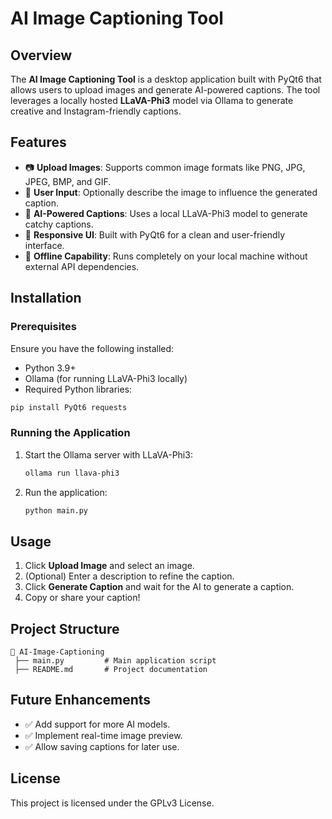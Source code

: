 # AI Image Captioning Tool

## Overview

The **AI Image Captioning Tool** is a desktop application built with PyQt6 that allows users to upload images and generate AI-powered captions. The tool leverages a locally hosted **LLaVA-Phi3** model via Ollama to generate creative and Instagram-friendly captions.

## Features

- 📷 **Upload Images**: Supports common image formats like PNG, JPG, JPEG, BMP, and GIF.
- 📝 **User Input**: Optionally describe the image to influence the generated caption.
- 🤖 **AI-Powered Captions**: Uses a local LLaVA-Phi3 model to generate catchy captions.
- 🎨 **Responsive UI**: Built with PyQt6 for a clean and user-friendly interface.
- 🚀 **Offline Capability**: Runs completely on your local machine without external API dependencies.

## Installation

### Prerequisites

Ensure you have the following installed:

- Python 3.9+
- Ollama (for running LLaVA-Phi3 locally)
- Required Python libraries:

```sh
pip install PyQt6 requests
```

### Running the Application

1. Start the Ollama server with LLaVA-Phi3:
   ```sh
   ollama run llava-phi3
   ```
2. Run the application:
   ```sh
   python main.py
   ```

## Usage

1. Click **Upload Image** and select an image.
2. (Optional) Enter a description to refine the caption.
3. Click **Generate Caption** and wait for the AI to generate a caption.
4. Copy or share your caption!

## Project Structure

```
📂 AI-Image-Captioning
 ├── main.py         # Main application script
 ├── README.md       # Project documentation
```

## Future Enhancements

- ✅ Add support for more AI models.
- ✅ Implement real-time image preview.
- ✅ Allow saving captions for later use.

## License

This project is licensed under the GPLv3 License.

